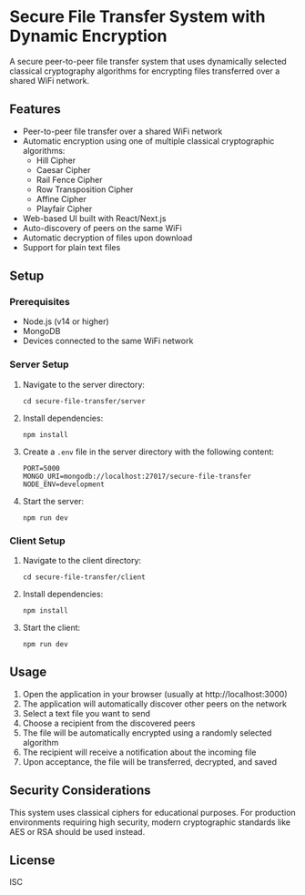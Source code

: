 # Secure File Transfer System with Dynamic Encryption

A secure peer-to-peer file transfer system that uses dynamically selected classical cryptography algorithms for encrypting files transferred over a shared WiFi network.

## Features

- Peer-to-peer file transfer over a shared WiFi network
- Automatic encryption using one of multiple classical cryptographic algorithms:
  - Hill Cipher
  - Caesar Cipher
  - Rail Fence Cipher
  - Row Transposition Cipher
  - Affine Cipher
  - Playfair Cipher
- Web-based UI built with React/Next.js
- Auto-discovery of peers on the same WiFi
- Automatic decryption of files upon download
- Support for plain text files

## Setup

### Prerequisites

- Node.js (v14 or higher)
- MongoDB
- Devices connected to the same WiFi network

### Server Setup

1. Navigate to the server directory:
   ```
   cd secure-file-transfer/server
   ```

2. Install dependencies:
   ```
   npm install
   ```

3. Create a `.env` file in the server directory with the following content:
   ```
   PORT=5000
   MONGO_URI=mongodb://localhost:27017/secure-file-transfer
   NODE_ENV=development
   ```

4. Start the server:
   ```
   npm run dev
   ```

### Client Setup

1. Navigate to the client directory:
   ```
   cd secure-file-transfer/client
   ```

2. Install dependencies:
   ```
   npm install
   ```

3. Start the client:
   ```
   npm run dev
   ```

## Usage

1. Open the application in your browser (usually at http://localhost:3000)
2. The application will automatically discover other peers on the network
3. Select a text file you want to send
4. Choose a recipient from the discovered peers
5. The file will be automatically encrypted using a randomly selected algorithm
6. The recipient will receive a notification about the incoming file
7. Upon acceptance, the file will be transferred, decrypted, and saved

## Security Considerations

This system uses classical ciphers for educational purposes. For production environments requiring high security, modern cryptographic standards like AES or RSA should be used instead.

## License

ISC 